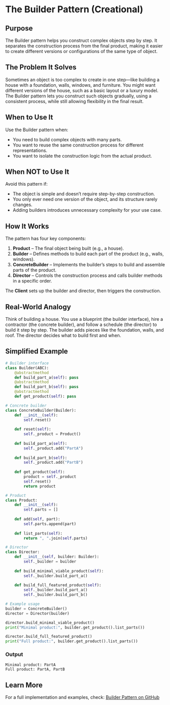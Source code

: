 # The Builder Pattern (Creational)

## Purpose

The Builder pattern helps you construct complex objects step by step. It separates the construction process from the final product, making it easier to create different versions or configurations of the same type of object.

## The Problem It Solves

Sometimes an object is too complex to create in one step—like building a house with a foundation, walls, windows, and furniture. You might want different versions of the house, such as a basic layout or a luxury model. The Builder pattern lets you construct such objects gradually, using a consistent process, while still allowing flexibility in the final result.

## When to Use It

Use the Builder pattern when:

* You need to build complex objects with many parts.
* You want to reuse the same construction process for different representations.
* You want to isolate the construction logic from the actual product.

## When NOT to Use It

Avoid this pattern if:

* The object is simple and doesn’t require step-by-step construction.
* You only ever need one version of the object, and its structure rarely changes.
* Adding builders introduces unnecessary complexity for your use case.

## How It Works

The pattern has four key components:

1. **Product** – The final object being built (e.g., a house).
2. **Builder** – Defines methods to build each part of the product (e.g., walls, windows).
3. **ConcreteBuilder** – Implements the builder’s steps to build and assemble parts of the product.
4. **Director** – Controls the construction process and calls builder methods in a specific order.

The **Client** sets up the builder and director, then triggers the construction.

## Real-World Analogy

Think of building a house. You use a blueprint (the builder interface), hire a contractor (the concrete builder), and follow a schedule (the director) to build it step by step. The builder adds pieces like the foundation, walls, and roof. The director decides what to build first and when.

## Simplified Example

```python
# Builder interface
class Builder(ABC):
    @abstractmethod
    def build_part_a(self): pass
    @abstractmethod
    def build_part_b(self): pass
    @abstractmethod
    def get_product(self): pass

# Concrete builder
class ConcreteBuilder(Builder):
    def __init__(self):
        self.reset()
    
    def reset(self):
        self._product = Product()
    
    def build_part_a(self):
        self._product.add("PartA")
    
    def build_part_b(self):
        self._product.add("PartB")
    
    def get_product(self):
        product = self._product
        self.reset()
        return product

# Product
class Product:
    def __init__(self):
        self.parts = []
    
    def add(self, part):
        self.parts.append(part)
    
    def list_parts(self):
        return ", ".join(self.parts)

# Director
class Director:
    def __init__(self, builder: Builder):
        self._builder = builder
    
    def build_minimal_viable_product(self):
        self._builder.build_part_a()
    
    def build_full_featured_product(self):
        self._builder.build_part_a()
        self._builder.build_part_b()

# Example usage
builder = ConcreteBuilder()
director = Director(builder)

director.build_minimal_viable_product()
print("Minimal product:", builder.get_product().list_parts())

director.build_full_featured_product()
print("Full product:", builder.get_product().list_parts())
```

### Output

```text
Minimal product: PartA
Full product: PartA, PartB
```

## Learn More

For a full implementation and examples, check:
[Builder Pattern on GitHub](https://github.com/taggedzi/python-design-pattern-rag/blob/main/patterns/creational/builder.py)
